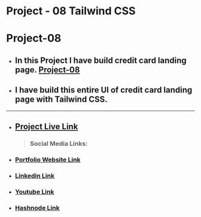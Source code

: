 # Project - 08 Tailwind CSS

# Project-08

- ## In this Project I have build credit card landing page. [Project-08](https://fsjs2-12th-dec-project-08.netlify.app/)
- ## I have build this entire UI of credit card landing page with Tailwind CSS.

---

- ## [ Project Live Link](https://fsjs2-12th-dec-project-08.netlify.app/)

  > ### Social Media Links:

- ### [Portfolio Website Link](https://www.findcoder.io/u/atulsinghatul)
- ### [Linkedin Link](https://www.linkedin.com/in/atul-singh-082529249/)
- ### [Youtube Link](https://www.youtube.com/channel/UCBNc9Vs9mAFxnAKjzWRqDFQ)
- ### [Hashnode Link](https://atulsinghatul.hashnode.dev/)
